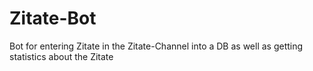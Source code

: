 # Zitate-Bot
Bot for entering Zitate in the Zitate-Channel into a DB as well as getting statistics about the Zitate
